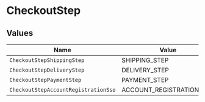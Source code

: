 # CheckoutStep


## Values

| Name                                 | Value                                |
| ------------------------------------ | ------------------------------------ |
| `CheckoutStepShippingStep`           | SHIPPING_STEP                        |
| `CheckoutStepDeliveryStep`           | DELIVERY_STEP                        |
| `CheckoutStepPaymentStep`            | PAYMENT_STEP                         |
| `CheckoutStepAccountRegistrationSso` | ACCOUNT_REGISTRATION_SSO             |